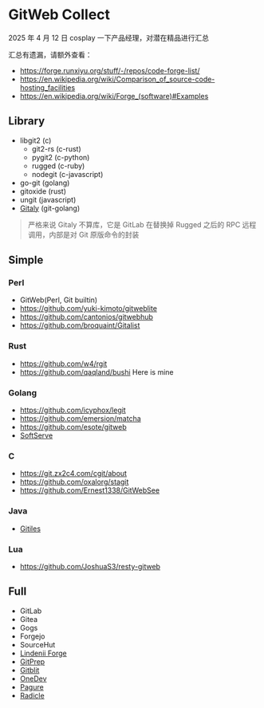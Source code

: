 # GitWeb Collect

2025 年 4 月 12 日 cosplay 一下产品经理，对潜在精品进行汇总

汇总有遗漏，请额外查看：

- <https://forge.runxiyu.org/stuff/-/repos/code-forge-list/>
- <https://en.wikipedia.org/wiki/Comparison_of_source-code-hosting_facilities>
- <https://en.wikipedia.org/wiki/Forge_(software)#Examples>

## Library

- libgit2 (c)
  - git2-rs (c-rust)
  - pygit2 (c-python)
  - rugged (c-ruby)
  - nodegit (c-javascript)
- go-git (golang)
- gitoxide (rust)
- ungit (javascript)
- [Gitaly](https://gitlab.com/gitlab-org/gitaly/) (git-golang)

> 严格来说 Gitaly 不算库，它是 GitLab 在替换掉 Rugged 之后的 RPC 远程调用，内部是对 Git 原版命令的封装

## Simple

### Perl

- GitWeb(Perl, Git builtin)
- <https://github.com/yuki-kimoto/gitweblite>
- <https://github.com/cantonios/gitwebhub>
- <https://github.com/broquaint/Gitalist>

### Rust

- <https://github.com/w4/rgit>
- <https://github.com/qaqland/bushi> Here is mine

### Golang

- <https://github.com/icyphox/legit>
- <https://github.com/emersion/matcha>
- <https://github.com/esote/gitweb>
- [SoftServe](https://github.com/charmbracelet/soft-serve)

### C

- <https://git.zx2c4.com/cgit/about>
- <https://github.com/oxalorg/stagit>
- <https://github.com/Ernest1338/GitWebSee>

### Java

- [Gitiles](https://gerrit.googlesource.com/gitiles)

### Lua

- <https://github.com/JoshuaS3/resty-gitweb>

## Full

- GitLab
- Gitea
- Gogs
- Forgejo
- SourceHut
- [Lindenii Forge](https://forge.lindenii.runxiyu.org/forge/-/repos/server/)
- [GitPrep](https://github.com/yuki-kimoto/gitprep)
- [Gitblit](https://github.com/gitblit-org/gitblit)
- [OneDev](https://onedev.io)
- [Pagure](https://pagure.io)
- [Radicle](https://radicle.xyz/)
